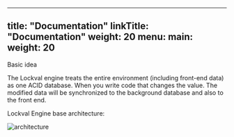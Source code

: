 
---
title: "Documentation"
linkTitle: "Documentation"
weight: 20
menu:
  main:
    weight: 20
---

Basic idea

The Lockval engine treats the entire environment (including front-end data) as one ACID database. When you write code that changes the value. The modified data will be synchronized to the background database and also to the front end.

Lockval Engine base architecture:

![architecture](/arch.svg "base architecture")

